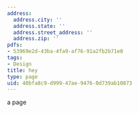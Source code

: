 ```yaml
---
address:
  address.city: ''
  address.state: ''
  address.street_address: ''
  address.zip: ''
pdfs:
- 53969e2d-43ba-4fa9-af76-91a2fb2b71e0
tags:
- Design
title: hey
type: page
uid: 40bfa8c9-d999-47ae-9476-0d739ab10873
---
```

a page